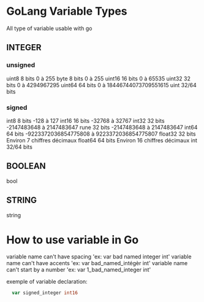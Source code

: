 # GoLang Variable Types

All type of variable usable with go

## INTEGER

### unsigned
  uint8 	 8 bits 	0 à 255
  byte 	   8 bits 	0 à 255
  uint16 	16 bits 	0 à 65535
  uint32 	32 bits 	0 à 4294967295
  uint64 	64 bits 	0 à 18446744073709551615
  uint 	  32/64 bits

### signed
  int8 	     8 bits 	-128 à 127
  int16 	  16 bits 	-32768 à 32767
  int32 	  32 bits 	-2147483648 à 2147483647
  rune      32 bits 	-2147483648 à 2147483647
  int64 	  64 bits 	-9223372036854775808 à 9223372036854775807
  float32 	32 bits 	Environ 7 chiffres décimaux
  float64 	64 bits 	Environ 16 chiffres décimaux
  int       32/64 bits

## BOOLEAN

  bool

## STRING

  string

# How to use variable in Go
  variable name can't have spacing 'ex: var bad named integer int'
  variable name can't have accents 'ex: var bad_named_intégèr int'
  variable name can't start by a number 'ex: var 1_bad_named_integer int'

exemple of variable declaration:

```go
  var signed_integer int16
```
